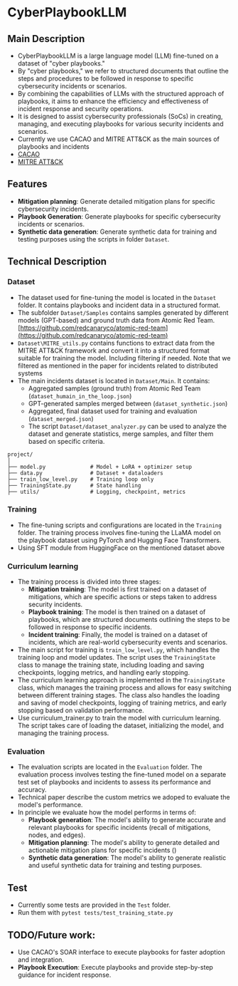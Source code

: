 # CyberPlaybookLLM 

## Main Description

 - CyberPlaybookLLM is a large language model (LLM) fine-tuned on a dataset of "cyber playbooks."
 - By "cyber playbooks," we refer to structured documents that outline the steps and procedures to be followed in response to specific cybersecurity incidents or scenarios.
 - By combining the capabilities of LLMs with the structured approach of playbooks, it aims to enhance the efficiency and effectiveness of incident response and security operations.
 - It is designed to assist cybersecurity professionals (SoCs) in creating, managing, and executing playbooks for various security incidents and scenarios. 
 - Currently we use CACAO and MITRE ATT&CK as the main sources of playbooks and incidents
 - [CACAO](https://cacao.mitre.org/)
 - [MITRE ATT&CK](https://attack.mitre.org/)

## Features
- **Mitigation planning**: Generate detailed mitigation plans for specific cybersecurity incidents.
- **Playbook Generation**: Generate playbooks for specific cybersecurity incidents or scenarios.
- **Synthetic data generation**: Generate synthetic data for training and testing purposes using the scripts in folder `Dataset`.


## Technical Description
### Dataset 
 - The dataset used for fine-tuning the model is located in the `Dataset` folder. It contains playbooks and incident data in a structured format.
 - The subfolder `Dataset/Samples` contains samples generated by different models (GPT-based) and ground truth data from Atomic Red Team. [https://github.com/redcanaryco/atomic-red-team](https://github.com/redcanaryco/atomic-red-team) 
 - `Dataset\MITRE_utils.py` contains functions to extract data from the MITRE ATT&CK framework and convert it into a structured format suitable for training the model. Including filtering if needed. Note that we filtered as mentioned in the paper for incidents related to distributed systems
 - The main incidents dataset is located in `Dataset/Main`. It contains:
   - Aggregated samples (ground truth) from Atomic Red Team (`dataset_humain_in_the_loop.json`) 
   - GPT-generated samples merged between (`dataset_synthetic.json`)
   - Aggregated, final dataset used for training and evaluation (`dataset_merged.json`)
   - The script `Dataset/dataset_analyzer.py` can be used to analyze the dataset and generate statistics, merge samples, and filter them based on specific criteria.

```text
project/
│
├── model.py              # Model + LoRA + optimizer setup
├── data.py               # Dataset + dataloaders
├── train_low_level.py    # Training loop only
├── TrainingState.py      # State handling
├── utils/                # Logging, checkpoint, metrics
```

### Training
 - The fine-tuning scripts and configurations are located in the `Training` folder. The training process involves fine-tuning the LLaMA model on the playbook dataset using PyTorch and Hugging Face Transformers.
 - Using SFT module from HuggingFace on the mentioned dataset above 


### Curriculum learning
 - The training process is divided into three stages:
   - **Mitigation training**: The model is first trained on a dataset of mitigations, which are specific actions or steps taken to address security incidents.
   - **Playbook training**: The model is then trained on a dataset of playbooks, which are structured documents outlining the steps to be followed in response to specific incidents.
   - **Incident training**: Finally, the model is trained on a dataset of incidents, which are real-world cybersecurity events and scenarios.
 - The main script for training is `train_low_level.py`, which handles the training loop and model updates. The script uses the `TrainingState` class to manage the training state, including loading and saving checkpoints, logging metrics, and handling early stopping.
 - The curriculum learning approach is implemented in the `TrainingState` class, which manages the training process and allows for easy switching between different training stages. The class also handles the loading and saving of model checkpoints, logging of training metrics, and early stopping based on validation performance.
 - Use curriculum_trainer.py to train the model with curriculum learning. The script takes care of loading the dataset, initializing the model, and managing the training process.

### Evaluation
 - The evaluation scripts are located in the `Evaluation` folder. The evaluation process involves testing the fine-tuned model on a separate test set of playbooks and incidents to assess its performance and accuracy.
 - Technical paper describe the custom metrics we adoped to evaluate the model's performance.
 - In principle we evaluate how the model performs in terms of:
   - **Playbook generation**: The model's ability to generate accurate and relevant playbooks for specific incidents (recall of mitigations, nodes, and edges).
   - **Mitigation planning**: The model's ability to generate detailed and actionable mitigation plans for specific incidents ()
   - **Synthetic data generation**: The model's ability to generate realistic and useful synthetic data for training and testing purposes.

## Test
- Currently some tests are provided in the `Test` folder.
- Run them with `pytest tests/test_training_state.py`

## TODO/Future work:
- Use CACAO's SOAR interface to execute playbooks for faster adoption and integration.
- **Playbook Execution**: Execute playbooks and provide step-by-step guidance for incident response.


